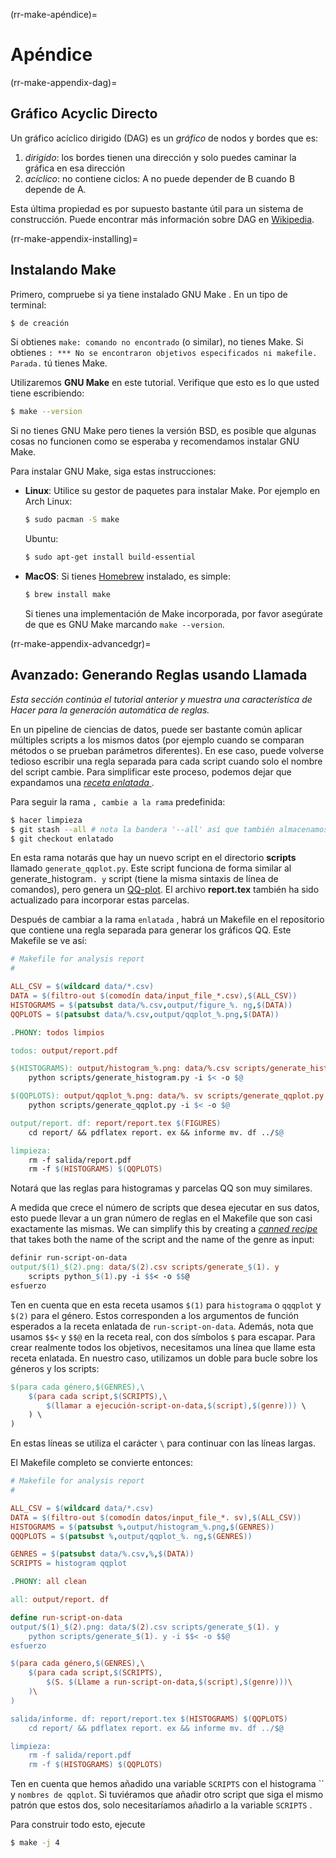 (rr-make-apéndice)=
# Apéndice

(rr-make-appendix-dag)=
## Gráfico Acyclic Directo

Un gráfico acíclico dirigido (DAG) es un *gráfico* de nodos y bordes que es:

1. *dirigido*: los bordes tienen una dirección y solo puedes caminar la gráfica en esa dirección
2. *acíclico*: no contiene ciclos: A no puede depender de B cuando B depende de A.

Esta última propiedad es por supuesto bastante útil para un sistema de construcción. Puede encontrar más información sobre DAG en [Wikipedia](https://en.wikipedia.org/wiki/Directed_acyclic_graph).

(rr-make-appendix-installing)=
## Instalando Make

Primero, compruebe si ya tiene instalado GNU Make . En un tipo de terminal:

```bash
$ de creación
```

Si obtienes `make: comando no encontrado` (o similar), no tienes Make. Si obtienes `: *** No se encontraron objetivos especificados ni makefile.  Parada.` tú tienes Make.

Utilizaremos **GNU Make** en este tutorial. Verifique que esto es lo que usted tiene escribiendo:

```bash
$ make --version
```

Si no tienes GNU Make pero tienes la versión BSD, es posible que algunas cosas no funcionen como se esperaba y recomendamos instalar GNU Make.

Para instalar GNU Make, siga estas instrucciones:

- **Linux**: Utilice su gestor de paquetes para instalar Make. Por ejemplo en Arch Linux:

  ```bash
  $ sudo pacman -S make
  ```

  Ubuntu:
  ```bash
  $ sudo apt-get install build-essential
  ```

- **MacOS**: Si tienes [Homebrew](https://brew.sh/) instalado, es simple:

  ```bash
  $ brew install make
  ```

  Si tienes una implementación de Make incorporada, por favor asegúrate de que es GNU Make marcando `make --version`.

(rr-make-appendix-advancedgr)=
## Avanzado: Generando Reglas usando Llamada

*Esta sección continúa el tutorial anterior y muestra una característica de Hacer para la generación automática de reglas.*

En un pipeline de ciencias de datos, puede ser bastante común aplicar múltiples scripts a los mismos datos (por ejemplo cuando se comparan métodos o se prueban parámetros diferentes). En ese caso, puede volverse tedioso escribir una regla separada para cada script cuando solo el nombre del script cambie. Para simplificar este proceso, podemos dejar que expandamos una [*receta enlatada* ](https://www.gnu.org/software/make/manual/make.html#Canned-Recipes).

Para seguir la rama `, cambie a la rama` predefinida:

```bash
$ hacer limpieza
$ git stash --all # nota la bandera '--all' así que también almacenamos el Makefile
$ git checkout enlatado
```

En esta rama notarás que hay un nuevo script en el directorio **scripts** llamado `generate_qqplot.py`. Este script funciona de forma similar al generate_histogram`. y` script (tiene la misma sintaxis de línea de comandos), pero genera un [QQ-plot](https://en.wikipedia.org/wiki/Q%E2%80%93Q_plot). El archivo **report.tex** también ha sido actualizado para incorporar estas parcelas.

Después de cambiar a la rama `enlatada` , habrá un Makefile en el repositorio que contiene una regla separada para generar los gráficos QQ. Este Makefile se ve así:

```makefile
# Makefile for analysis report
#

ALL_CSV = $(wildcard data/*.csv)
DATA = $(filtro-out $(comodín data/input_file_*.csv),$(ALL_CSV))
HISTOGRAMS = $(patsubst data/%.csv,output/figure_%. ng,$(DATA))
QQPLOTS = $(patsubst data/%.csv,output/qqplot_%.png,$(DATA))

.PHONY: todos limpios

todos: output/report.pdf

$(HISTOGRAMS): output/histogram_%.png: data/%.csv scripts/generate_histogram. y
    python scripts/generate_histogram.py -i $< -o $@

$(QQPLOTS): output/qqplot_%.png: data/%. sv scripts/generate_qqplot.py
    python scripts/generate_qqplot.py -i $< -o $@

output/report. df: report/report.tex $(FIGURES)
    cd report/ && pdflatex report. ex && informe mv. df ../$@

limpieza:
    rm -f salida/report.pdf
    rm -f $(HISTOGRAMS) $(QQPLOTS)
```

Notará que las reglas para histogramas y parcelas QQ son muy similares.

A medida que crece el número de scripts que desea ejecutar en sus datos, esto puede llevar a un gran número de reglas en el Makefile que son casi exactamente las mismas. We can simplify this by creating a [*canned recipe*](https://www.gnu.org/software/make/manual/html_node/Canned-Recipes.html) that takes both the name of the script and the name of the genre as input:

```makefile
definir run-script-on-data
output/$(1)_$(2).png: data/$(2).csv scripts/generate_$(1). y
    scripts python_$(1).py -i $$< -o $$@
esfuerzo
```

Ten en cuenta que en esta receta usamos `$(1)` para `histograma` o `qqqplot` y `$(2)` para el género. Estos corresponden a los argumentos de función esperados a la receta enlatada de `run-script-on-data`. Además, nota que usamos `$$<` y `$$@` en la receta real, con dos símbolos `$` para escapar. Para crear realmente todos los objetivos, necesitamos una línea que llame esta receta enlatada.  En nuestro caso, utilizamos un doble para bucle sobre los géneros y los scripts:

```makefile
$(para cada género,$(GENRES),\
    $(para cada script,$(SCRIPTS),\
        $(llamar a ejecución-script-on-data,$(script),$(genre))) \
    ) \
)
```

En estas líneas se utiliza el carácter `\` para continuar con las líneas largas.

El Makefile completo se convierte entonces:

```makefile
# Makefile for analysis report
#

ALL_CSV = $(wildcard data/*.csv)
DATA = $(filtro-out $(comodín datos/input_file_*. sv),$(ALL_CSV))
HISTOGRAMS = $(patsubst %,output/histogram_%.png,$(GENRES))
QQQPLOTS = $(patsubst %,output/qqplot_%. ng,$(GENRES))

GENRES = $(patsubst data/%.csv,%,$(DATA))
SCRIPTS = histogram qqplot

.PHONY: all clean

all: output/report. df

define run-script-on-data
output/$(1)_$(2).png: data/$(2).csv scripts/generate_$(1). y
    python scripts/generate_$(1). y -i $$< -o $$@
esfuerzo

$(para cada género,$(GENRES),\
    $(para cada script,$(SCRIPTS),
        $(S. $(Llame a run-script-on-data,$(script),$(genre)))\
    )\
)

salida/informe. df: report/report.tex $(HISTOGRAMS) $(QQPLOTS)
    cd report/ && pdflatex report. ex && informe mv. df ../$@

limpieza:
    rm -f salida/report.pdf
    rm -f $(HISTOGRAMS) $(QQPLOTS)
```

Ten en cuenta que hemos añadido una variable `SCRIPTS` con el histograma `` y `nombres de qqplot`. Si tuviéramos que añadir otro script que siga el mismo patrón que estos dos, solo necesitaríamos añadirlo a la variable `SCRIPTS` .

Para construir todo esto, ejecute

```bash
$ make -j 4
```
